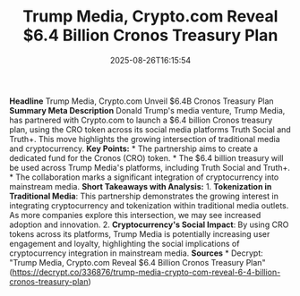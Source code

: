 ﻿---
title: "Trump Media, Crypto.com Reveal $6.4 Billion Cronos Treasury Plan"
date: "2025-08-26T16:15:54"
category: "Markets"
summary: ""
slug: "trump media cryptocom reveal 64 billion cronos treasury plan"
source_urls:
  - "https://decrypt.co/336876/trump-media-crypto-com-reveal-6-4-billion-cronos-treasury-plan"
seo:
  title: "Trump Media, Crypto.com Reveal $6.4 Billion Cronos Treasury Plan | Hash n Hedge"
  description: ""
  keywords: ["news", "markets", "brief"]
---
**Headline** Trump Media, Crypto.com Unveil $6.4B Cronos Treasury Plan  **Summary Meta Description** Donald Trump's media venture, Trump Media, has partnered with Crypto.com to launch a $6.4 billion Cronos treasury plan, using the CRO token across its social media platforms Truth Social and Truth+. This move highlights the growing intersection of traditional media and cryptocurrency.  **Key Points:**  * The partnership aims to create a dedicated fund for the Cronos (CRO) token. * The $6.4 billion treasury will be used across Trump Media's platforms, including Truth Social and Truth+. * The collaboration marks a significant integration of cryptocurrency into mainstream media.  **Short Takeaways with Analysis:**  1. **Tokenization in Traditional Media**: This partnership demonstrates the growing interest in integrating cryptocurrency and tokenization within traditional media outlets. As more companies explore this intersection, we may see increased adoption and innovation. 2. **Cryptocurrency's Social Impact**: By using CRO tokens across its platforms, Trump Media is potentially increasing user engagement and loyalty, highlighting the social implications of cryptocurrency integration in mainstream media.  **Sources**  * Decrypt: "Trump Media, Crypto.com Reveal $6.4 Billion Cronos Treasury Plan" (https://decrypt.co/336876/trump-media-crypto-com-reveal-6-4-billion-cronos-treasury-plan) 

